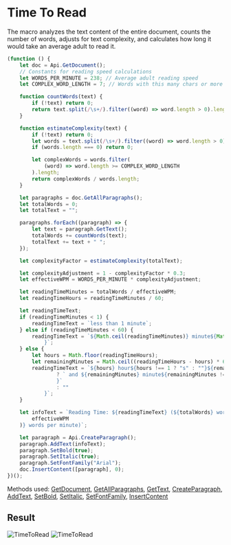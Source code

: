 # Time To Read

The macro analyzes the text content of the entire document, counts the number of words, adjusts for text complexity, and calculates how long it would take an average adult to read it.

```ts
(function () {
    let doc = Api.GetDocument();
    // Constants for reading speed calculations
    let WORDS_PER_MINUTE = 238; // Average adult reading speed
    let COMPLEX_WORD_LENGTH = 7; // Words with this many chars or more are considered complex

    function countWords(text) {
        if (!text) return 0;
        return text.split(/\s+/).filter((word) => word.length > 0).length;
    }

    function estimateComplexity(text) {
        if (!text) return 0;
        let words = text.split(/\s+/).filter((word) => word.length > 0);
        if (words.length === 0) return 0;

        let complexWords = words.filter(
            (word) => word.length >= COMPLEX_WORD_LENGTH
        ).length;
        return complexWords / words.length;
    }

    let paragraphs = doc.GetAllParagraphs();
    let totalWords = 0;
    let totalText = "";

    paragraphs.forEach((paragraph) => {
        let text = paragraph.GetText();
        totalWords += countWords(text);
        totalText += text + " ";
    });

    let complexityFactor = estimateComplexity(totalText);

    let complexityAdjustment = 1 - complexityFactor * 0.3;
    let effectiveWPM = WORDS_PER_MINUTE * complexityAdjustment;

    let readingTimeMinutes = totalWords / effectiveWPM;
    let readingTimeHours = readingTimeMinutes / 60;

    let readingTimeText;
    if (readingTimeMinutes < 1) {
        readingTimeText = `less than 1 minute`;
    } else if (readingTimeMinutes < 60) {
        readingTimeText = `${Math.ceil(readingTimeMinutes)} minute${Math.ceil(readingTimeMinutes) !== 1 ? "s" : ""
            }`;
    } else {
        let hours = Math.floor(readingTimeHours);
        let remainingMinutes = Math.ceil((readingTimeHours - hours) * 60);
        readingTimeText = `${hours} hour${hours !== 1 ? "s" : ""}${remainingMinutes > 0
                ? ` and ${remainingMinutes} minute${remainingMinutes !== 1 ? "s" : ""
                }`
                : ""
            }`;
    }

    let infoText = `Reading Time: ${readingTimeText} (${totalWords} words at ${Math.round(
        effectiveWPM
    )} words per minute)`;

    let paragraph = Api.CreateParagraph();
    paragraph.AddText(infoText);
    paragraph.SetBold(true);
    paragraph.SetItalic(true);
    paragraph.SetFontFamily("Arial");
    doc.InsertContent([paragraph], 0);
})();
```

Methods used: [GetDocument](../../../../office-api/usage-api/text-document-api/Api/Methods/GetDocument.md), [GetAllParagraphs](../../../../office-api/usage-api/text-document-api/ApiRange/Methods/GetAllParagraphs.md), [GetText](../../../../office-api/usage-api/text-document-api/ApiRange/Methods/GetText.md), [CreateParagraph](../../../../office-api/usage-api/text-document-api/Api/Methods/CreateParagraph.md), [AddText](../../../../office-api/usage-api/text-document-api/ApiRange/Methods/AddText.md), [SetBold](../../../../office-api/usage-api/text-document-api/ApiRange/Methods/SetBold.md), [SetItalic](../../../../office-api/usage-api/text-document-api/ApiRange/Methods/SetItalic.md), [SetFontFamily](../../../../office-api/usage-api/text-document-api/ApiRange/Methods/SetFontFamily.md), [InsertContent](../../../../office-api/usage-api/text-document-api/ApiDocument/Methods/InsertContent.md)

## Result

![TimeToRead](/assets/images/plugins/time-to-read.png#gh-light-mode-only)
![TimeToRead](/assets/images/plugins/time-to-read.dark.png#gh-dark-mode-only)

